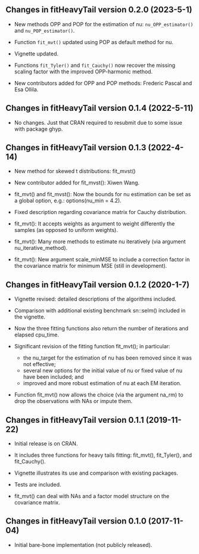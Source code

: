 ## Changes in fitHeavyTail version 0.2.0 (2023-5-1)

* New methods OPP and POP for the estimation of nu: `nu_OPP_estimator()` and `nu_POP_estimator()`.

* Function `fit_mvt()` updated using POP as default method for nu.

* Vignette updated.

* Functions `fit_Tyler()` and `fit_Cauchy()` now recover the missing scaling factor with the improved OPP-harmonic method.

* New contributors added for OPP and POP methods: Frederic Pascal and Esa Ollila.


## Changes in fitHeavyTail version 0.1.4 (2022-5-11)

* No changes. Just that CRAN required to resubmit due to some issue with package ghyp.


## Changes in fitHeavyTail version 0.1.3 (2022-4-14)

* New method for skewed t distributions: fit_mvst()

* New contributor added for fit_mvst(): Xiwen Wang.

* fit_mvt() and fit_mvst(): Now the bounds for nu estimation can be set as a global option, e.g.: options(nu_min = 4.2).

* Fixed description regarding covariance matrix for Cauchy distribution.

* fit_mvt(): It accepts weights as argument to weight differently the samples (as opposed to uniform weights).

* fit_mvt(): Many more methods to estimate nu iteratively (via argument nu_iterative_method).

* fit_mvt(): New argument scale_minMSE to include a correction factor in the covariance matrix for minimum MSE (still in development).


## Changes in fitHeavyTail version 0.1.2 (2020-1-7)

* Vignette revised: detailed descriptions of the algorithms included.

* Comparison with additional existing benchmark sn::selm() included in the vignette.

* Now the three fitting functions also return the number of iterations and elapsed cpu_time.

* Significant revision of the fitting function fit_mvt(); in particular:

  - the nu_target for the estimation of nu has been removed since it was not effective;
  - several new options for the initial value of nu or fixed value of nu have been included; and
  - improved and more robust estimation of nu at each EM iteration.

* Function fit_mvt() now allows the choice (via the argument na_rm) to drop the observations with NAs 
  or impute them.


## Changes in fitHeavyTail version 0.1.1 (2019-11-22)

* Initial release is on CRAN.

* It includes three functions for heavy tails fitting: fit_mvt(), fit_Tyler(), and fit_Cauchy().

* Vignette illustrates its use and comparison with existing packages.

* Tests are included.

* fit_mvt() can deal with NAs and a factor model structure on the covariance matrix.


## Changes in fitHeavyTail version 0.1.0 (2017-11-04)

* Initial bare-bone implementation (not publicly released).
